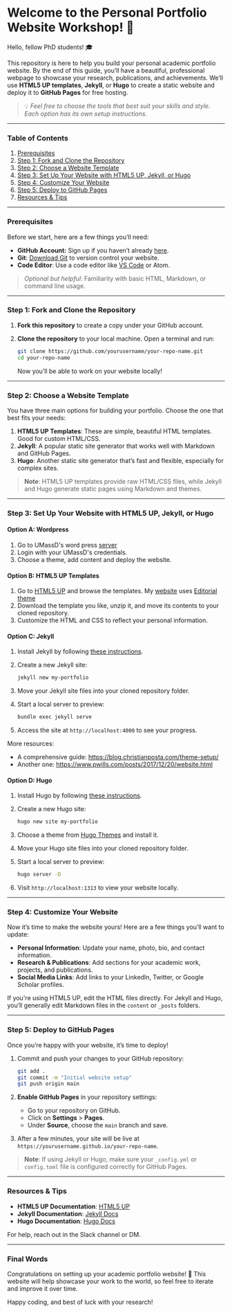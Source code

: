 
# Welcome to the Personal Portfolio Website Workshop! 👋

Hello, fellow PhD students! 🎓

This repository is here to help you build your personal academic portfolio website. By the end of this guide, you’ll have a beautiful, professional webpage to showcase your research, publications, and achievements. We’ll use **HTML5 UP templates**, **Jekyll**, or **Hugo** to create a static website and deploy it to **GitHub Pages** for free hosting.

> 💡 *Feel free to choose the tools that best suit your skills and style. Each option has its own setup instructions.*

---

### Table of Contents

1. [Prerequisites](#prerequisites)
2. [Step 1: Fork and Clone the Repository](#step-1-fork-and-clone-the-repository)
3. [Step 2: Choose a Website Template](#step-2-choose-a-website-template)
4. [Step 3: Set Up Your Website with HTML5 UP, Jekyll, or Hugo](#step-3-set-up-your-website-with-html5-up-jekyll-or-hugo)
5. [Step 4: Customize Your Website](#step-4-customize-your-website)
6. [Step 5: Deploy to GitHub Pages](#step-5-deploy-to-github-pages)
7. [Resources & Tips](#resources--tips)

---

### Prerequisites

Before we start, here are a few things you’ll need:

- **GitHub Account:** Sign up if you haven’t already [here](https://github.com/).
- **Git**: [Download Git](https://git-scm.com/) to version control your website.
- **Code Editor**: Use a code editor like [VS Code](https://code.visualstudio.com/) or Atom.

> *Optional but helpful*: Familiarity with basic HTML, Markdown, or command line usage.

---

### Step 1: Fork and Clone the Repository

1. **Fork this repository** to create a copy under your GitHub account.
2. **Clone the repository** to your local machine. Open a terminal and run:

   ```bash
   git clone https://github.com/yourusername/your-repo-name.git
   cd your-repo-name
   ```

   Now you’ll be able to work on your website locally!

---

### Step 2: Choose a Website Template

You have three main options for building your portfolio. Choose the one that best fits your needs:

1. **HTML5 UP Templates**: These are simple, beautiful HTML templates. Good for custom HTML/CSS.
2. **Jekyll**: A popular static site generator that works well with Markdown and GitHub Pages.
3. **Hugo**: Another static site generator that’s fast and flexible, especially for complex sites.

> **Note**: HTML5 UP templates provide raw HTML/CSS files, while Jekyll and Hugo generate static pages using Markdown and themes.

---

### Step 3: Set Up Your Website with HTML5 UP, Jekyll, or Hugo


#### Option A: Wordpress

1. Go to UMassD's word press [server](https://sites.umassd.edu/)
2. Login with your UMassD's credentials.
3. Choose a theme, add content and deploy the website.


#### Option B: HTML5 UP Templates

1. Go to [HTML5 UP](https://html5up.net/) and browse the templates. My [website](https://manasvishal.github.io/) uses [Editorial theme](https://html5up.net/editorial) 
2. Download the template you like, unzip it, and move its contents to your cloned repository.
3. Customize the HTML and CSS to reflect your personal information.


#### Option C: Jekyll

1. Install Jekyll by following [these instructions](https://jekyllrb.com/docs/installation/).
2. Create a new Jekyll site:

   ```bash
   jekyll new my-portfolio
   ```

3. Move your Jekyll site files into your cloned repository folder.
4. Start a local server to preview:

   ```bash
   bundle exec jekyll serve
   ```

5. Access the site at `http://localhost:4000` to see your progress.

More resources: 
- A comprehensive guide:  https://blog.christianposta.com/theme-setup/
- Another one:  https://www.pwills.com/posts/2017/12/20/website.html

#### Option D: Hugo

1. Install Hugo by following [these instructions](https://gohugo.io/getting-started/installing/).
2. Create a new Hugo site:

   ```bash
   hugo new site my-portfolio
   ```

3. Choose a theme from [Hugo Themes](https://themes.gohugo.io/) and install it.
4. Move your Hugo site files into your cloned repository folder.
5. Start a local server to preview:

   ```bash
   hugo server -D
   ```

6. Visit `http://localhost:1313` to view your website locally.

---

### Step 4: Customize Your Website

Now it’s time to make the website yours! Here are a few things you’ll want to update:

- **Personal Information**: Update your name, photo, bio, and contact information.
- **Research & Publications**: Add sections for your academic work, projects, and publications.
- **Social Media Links**: Add links to your LinkedIn, Twitter, or Google Scholar profiles.

If you're using HTML5 UP, edit the HTML files directly. For Jekyll and Hugo, you’ll generally edit Markdown files in the `content` or `_posts` folders.

---

### Step 5: Deploy to GitHub Pages

Once you’re happy with your website, it’s time to deploy!

1. Commit and push your changes to your GitHub repository:

   ```bash
   git add .
   git commit -m "Initial website setup"
   git push origin main
   ```

2. **Enable GitHub Pages** in your repository settings:
   - Go to your repository on GitHub.
   - Click on **Settings** > **Pages**.
   - Under **Source**, choose the `main` branch and save.

3. After a few minutes, your site will be live at `https://yourusername.github.io/your-repo-name`.

> **Note**: If using Jekyll or Hugo, make sure your `_config.yml` or `config.toml` file is configured correctly for GitHub Pages.

---

### Resources & Tips

- **HTML5 UP Documentation**: [HTML5 UP](https://html5up.net/)
- **Jekyll Documentation**: [Jekyll Docs](https://jekyllrb.com/docs/)
- **Hugo Documentation**: [Hugo Docs](https://gohugo.io/documentation/)

For help, reach out in the Slack channel or DM.

---

### Final Words

Congratulations on setting up your academic portfolio website! 🎉 This website will help showcase your work to the world, so feel free to iterate and improve it over time.

Happy coding, and best of luck with your research!